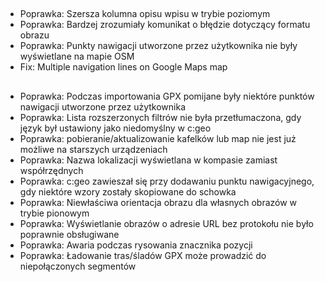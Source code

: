 ##
- Poprawka: Szersza kolumna opisu wpisu w trybie poziomym
- Poprawka: Bardzej zrozumiały komunikat o błędzie dotyczący formatu obrazu
- Poprawka: Punkty nawigacji utworzone przez użytkownika nie były wyświetlane na mapie OSM
- Fix: Multiple navigation lines on Google Maps map

##
- Poprawka: Podczas importowania GPX pomijane były niektóre punktów nawigacji utworzone przez użytkownika
- Poprawka: Lista rozszerzonych filtrów nie była przetłumaczona, gdy język był ustawiony jako niedomyślny w c:geo
- Poprawka: pobieranie/aktualizowanie kafelków lub map nie jest już możliwe na starszych urządzeniach
- Poprawka: Nazwa lokalizacji wyświetlana w kompasie zamiast współrzędnych
- Poprawka: c:geo zawieszał się przy dodawaniu punktu nawigacyjnego, gdy niektóre wzory zostały skopiowane do schowka
- Poprawka: Niewłaściwa orientacja obrazu dla własnych obrazów w trybie pionowym
- Poprawka: Wyświetlanie obrazów o adresie URL bez protokołu nie było poprawnie obsługiwane
- Poprawka: Awaria podczas rysowania znacznika pozycji
- Poprawka: Ładowanie tras/śladów GPX może prowadzić do niepołączonych segmentów
